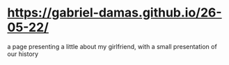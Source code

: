# https://gabriel-damas.github.io/26-05-22/
a page presenting a little about my girlfriend, with a small presentation of our history
